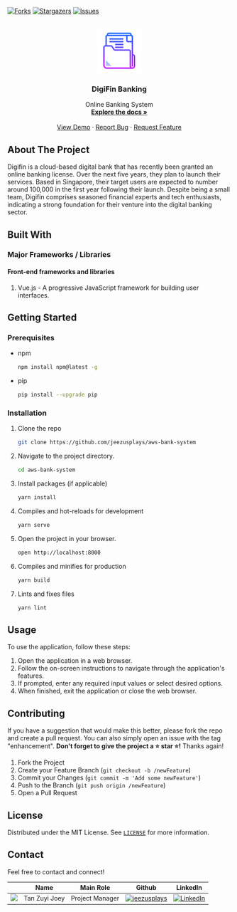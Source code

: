 [![Forks][forks-shield]][forks-url]
[![Stargazers][stars-shield]][stars-url]
[![Issues][issues-shield]][issues-url]

<!-- PROJECT LOGO -->
<br />
<div align="center">
  <a href="https://github.com/jeezusplays/aws-bank-system">
    <img src="logo/logo.png" alt="Logo" width="100" height="100">
  </a>

<h3 align="center">DigiFin Banking</h3>

  <p align="center">
    Online Banking System
    <br />
    <a href="https://github.com/jeezusplays/aws-bank-system"><strong>Explore the docs »</strong></a>
    <br />
    <br />
    <a href="https://github.com/jeezusplays/aws-bank-system">View Demo</a>
    ·
    <a href="https://github.com/jeezusplays/aws-bank-system/issues">Report Bug</a>
    ·
    <a href="https://github.com/jeezusplays/aws-bank-system/issues">Request Feature</a>
  </p>
</div>


## About The Project
Digifin is a cloud-based digital bank that has recently been granted an online banking license. Over the next five years, they plan to launch their services. Based in Singapore, their target users are expected to number around 100,000 in the first year following their launch. Despite being a small team, Digifin comprises seasoned financial experts and tech enthusiasts, indicating a strong foundation for their venture into the digital banking sector.

## Built With
### Major Frameworks / Libraries 

#### Front-end frameworks and libraries
1. Vue.js - A progressive JavaScript framework for building user interfaces.

## Getting Started
### Prerequisites
* npm
  ```sh
  npm install npm@latest -g
  ```
* pip
  ```sh
  pip install --upgrade pip
  ```

### Installation
1. Clone the repo
   ```sh
   git clone https://github.com/jeezusplays/aws-bank-system
    ```
2. Navigate to the project directory.
    ```sh
    cd aws-bank-system
    ```
3. Install packages (if applicable)
   ```sh
   yarn install
   ```
3. Compiles and hot-reloads for development
    ```sh
    yarn serve
    ```
4. Open the project in your browser.
    ```sh
    open http://localhost:8000
    ```
5. Compiles and minifies for production
    ```sh
    yarn build
    ```
6. Lints and fixes files
    ```sh
    yarn lint
    ```

## Usage
To use the application, follow these steps:
1. Open the application in a web browser.
2. Follow the on-screen instructions to navigate through the application's features.
3. If prompted, enter any required input values or select desired options.
4. When finished, exit the application or close the web browser.

## Contributing
If you have a suggestion that would make this better, please fork the repo and create a pull request. You can also simply open an issue with the tag "enhancement".
**Don't forget to give the project a :star: star :star:!** Thanks again!

1. Fork the Project
2. Create your Feature Branch (`git checkout -b /newFeature`)
3. Commit your Changes (`git commit -m 'Add some newFeature'`)
4. Push to the Branch (`git push origin /newFeature`)
5. Open a Pull Request

## License
Distributed under the MIT License. See [`LICENSE`](https://github.com/jeezusplays/aws-bank-system/blob/main/LICENSE) for more information.

## Contact
Feel free to contact and connect!

|| Name | Main Role | Github | LinkedIn |
|-----------| ----------- | ----------- | ----------- | ----------- |
|<img src="https://avatars.githubusercontent.com/u/68149788?v=4" width="100"></img>|Tan Zuyi Joey|Project Manager|[![jeezusplays](https://img.shields.io/badge/GitHub-181717.svg?style=for-the-badge&logo=GitHub&logoColor=white)](https://github.com/jeezusplays)|[![LinkedIn](https://img.shields.io/badge/LinkedIn-0A66C2.svg?style=for-the-badge&logo=LinkedIn&logoColor=white)](https://linkedin.com/in/joey-tan-zuyi)|


[forks-shield]: https://img.shields.io/github/forks/jeezusplays/aws-bank-system.svg?style=for-the-badge
[forks-url]: https://github.com/jeezusplays/aws-bank-system/network/members
[stars-shield]: https://img.shields.io/github/stars/jeezusplays/aws-bank-system.svg?style=for-the-badge
[stars-url]: https://github.com/jeezusplays/aws-bank-system/stargazers
[issues-shield]: https://img.shields.io/github/issues/jeezusplays/aws-bank-system.svg?style=for-the-badge
[issues-url]: https://github.com/jeezusplays/aws-bank-system/issues
